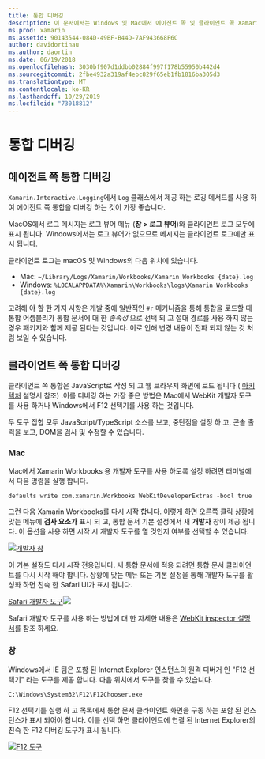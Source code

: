 ```yaml
---
title: 통합 디버깅
description: 이 문서에서는 Windows 및 Mac에서 에이전트 쪽 및 클라이언트 쪽 Xamarin Workbooks 통합을 디버그 하는 방법을 설명 합니다.
ms.prod: xamarin
ms.assetid: 90143544-084D-49BF-B44D-7AF943668F6C
author: davidortinau
ms.author: daortin
ms.date: 06/19/2018
ms.openlocfilehash: 3030bf907d1ddbb02884f997f178b55950b442d4
ms.sourcegitcommit: 2fbe4932a319af4ebc829f65eb1fb1816ba305d3
ms.translationtype: MT
ms.contentlocale: ko-KR
ms.lasthandoff: 10/29/2019
ms.locfileid: "73018812"
---
```

# <a name="debugging-integrations"></a>통합 디버깅

## <a name="debugging-agent-side-integrations"></a>에이전트 쪽 통합 디버깅

`Xamarin.Interactive.Logging`에서 `Log` 클래스에서 제공 하는 로깅 메서드를 사용 하 여 에이전트 쪽 통합을 디버깅 하는 것이 가장 좋습니다.

MacOS에서 로그 메시지는 로그 뷰어 메뉴 (**창 > 로그 뷰어**)와 클라이언트 로그 모두에 표시 됩니다. Windows에서는 로그 뷰어가 없으므로 메시지는 클라이언트 로그에만 표시 됩니다.

클라이언트 로그는 macOS 및 Windows의 다음 위치에 있습니다.

- Mac: `~/Library/Logs/Xamarin/Workbooks/Xamarin Workbooks {date}.log`
- Windows: `%LOCALAPPDATA%\Xamarin\Workbooks\logs\Xamarin Workbooks {date}.log`

고려해 야 할 한 가지 사항은 개발 중에 일반적인 `#r` 메커니즘을 통해 통합을 로드할 때 통합 어셈블리가 통합 문서에 대 한 _종속성_ 으로 선택 되 고 절대 경로를 사용 하지 않는 경우 패키지와 함께 제공 된다는 것입니다. 이로 인해 변경 내용이 전파 되지 않는 것 처럼 보일 수 있습니다.

## <a name="debugging-client-side-integrations"></a>클라이언트 쪽 통합 디버깅

클라이언트 쪽 통합은 JavaScript로 작성 되 고 웹 브라우저 화면에 로드 됩니다 ( [아키텍처](~/tools/workbooks/sdk/architecture.md) 설명서 참조) .이를 디버깅 하는 가장 좋은 방법은 Mac에서 WebKit 개발자 도구를 사용 하거나 Windows에서 F12 선택기를 사용 하는 것입니다.

두 도구 집합 모두 JavaScript/TypeScript 소스를 보고, 중단점을 설정 하 고, 콘솔 출력을 보고, DOM을 검사 및 수정할 수 있습니다.

### <a name="mac"></a>Mac

Mac에서 Xamarin Workbooks 용 개발자 도구를 사용 하도록 설정 하려면 터미널에서 다음 명령을 실행 합니다.

```shell
defaults write com.xamarin.Workbooks WebKitDeveloperExtras -bool true
```

그런 다음 Xamarin Workbooks를 다시 시작 합니다. 이렇게 하면 오른쪽 클릭 상황에 맞는 메뉴에 **검사 요소가** 표시 되 고, 통합 문서 기본 설정에서 새 **개발자** 창이 제공 됩니다. 이 옵션을 사용 하면 시작 시 개발자 도구를 열 것인지 여부를 선택할 수 있습니다.

[![개발자 창](debugging-images/developer-pane-small.png)](debugging-images/developer-pane.png#lightbox)

이 기본 설정도 다시 시작 전용입니다. 새 통합 문서에 적용 되려면 통합 문서 클라이언트를 다시 시작 해야 합니다. 상황에 맞는 메뉴 또는 기본 설정을 통해 개발자 도구를 활성화 하면 친숙 한 Safari UI가 표시 됩니다.

[Safari 개발자 도구![](debugging-images/mac-dev-tools.png)](debugging-images/mac-dev-tools.png#lightbox)

Safari 개발자 도구를 사용 하는 방법에 대 한 자세한 내용은 [WebKit inspector 설명서][webkit-docs]를 참조 하세요.

### <a name="windows"></a>창

Windows에서 IE 팀은 포함 된 Internet Explorer 인스턴스의 원격 디버거 인 "F12 선택기" 라는 도구를 제공 합니다. 다음 위치에서 도구를 찾을 수 있습니다.

```shell
C:\Windows\System32\F12\F12Chooser.exe
```

F12 선택기를 실행 하 고 목록에서 통합 문서 클라이언트 화면을 구동 하는 포함 된 인스턴스가 표시 되어야 합니다. 이를 선택 하면 클라이언트에 연결 된 Internet Explorer의 친숙 한 F12 디버깅 도구가 표시 됩니다.

[![F12 도구](debugging-images/windows-dev-tools.png)](debugging-images/windows-dev-tools.png#lightbox)

[webkit-docs]: https://trac.webkit.org/wiki/WebInspector
